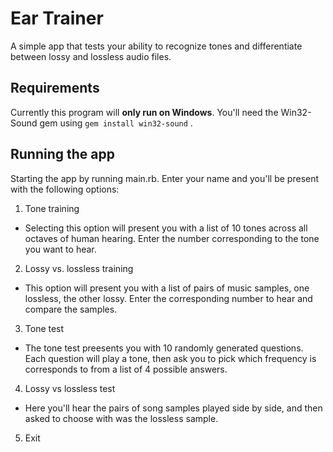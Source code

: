 # Ear Trainer

A simple app that tests your ability to recognize tones and differentiate between lossy and lossless audio files.

## Requirements
Currently this program will **only run on Windows**. You'll need the Win32-Sound gem using `gem install win32-sound` .

## Running the app
Starting the app by running main.rb. Enter your name and you'll be present with the following options:

1. Tone training
  * Selecting this option will present you with a list of 10 tones across all octaves of human hearing. Enter the number corresponding to the tone you want to hear.
2. Lossy vs. lossless training
  * This option will present you with a list of pairs of music samples, one lossless, the other lossy. Enter the corresponding number to hear and compare the samples.
3. Tone test
  * The tone test preesents you with 10 randomly generated questions. Each question will play a tone, then ask you to pick which frequency is corresponds to from a list of 4 possible answers.
4. Lossy vs lossless test
  * Here you'll hear the pairs of song samples played side by side, and then asked to choose with was the lossless sample.
5. Exit

